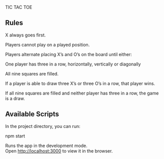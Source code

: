 TIC TAC TOE

##  Rules
X always goes first.

Players cannot play on a played position.

Players alternate placing X’s and O’s on the board until either:

One player has three in a row, horizontally, vertically or diagonally

All nine squares are filled.

If a player is able to draw three X’s or three O’s in a row, that player wins.

If all nine squares are filled and neither player has three in a row, the game is a draw.

## Available Scripts

In the project directory, you can run:

npm start

Runs the app in the development mode.<br />
Open [http://localhost:3000](http://localhost:3000) to view it in the browser.